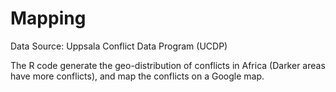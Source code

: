 Mapping
=======

Data Source: Uppsala Conflict Data Program (UCDP)

The R code generate the geo-distribution of conflicts in Africa (Darker areas have more conflicts), and map the conflicts on a Google map.
